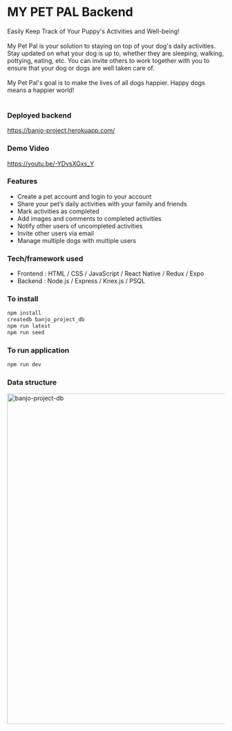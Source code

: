 # MY PET PAL Backend

Easily Keep Track of Your Puppy's Activities and Well-being!<br />
<br />
My Pet Pal is your solution to staying on top of your dog's daily activities.<br />
Stay updated on what your dog is up to, whether they are sleeping, walking, pottying, eating, etc. You can invite others to work together with you to ensure that your dog or dogs are well taken care of. 
<br />
<br />
My Pet Pal's goal is to make the lives of all dogs happier. Happy dogs means a happier world!<br />
<br />

### Deployed backend
https://banjo-project.herokuapp.com/

### Demo Video
https://youtu.be/-YDvsXGxs_Y

### Features

* Create a pet account and login to your account
* Share your pet’s daily activities with your family and friends
* Mark activities as completed
* Add images and comments to completed activities
* Notify other users of uncompleted activities
* Invite other users via email
* Manage multiple dogs with multiple users

### Tech/framework used

* Frontend : HTML / CSS / JavaScript / React Native / Redux / Expo 
* Backend : Node.js / Express / Knex.js / PSQL

### To install

```bash
npm install
createdb banjo_project_db
npm run latest
npm run seed

```

### To run application

```bash
npm run dev
```


### Data structure

<img width="764" alt="banjo-project-db" src="https://user-images.githubusercontent.com/41387357/53446636-48416b00-39c8-11e9-9b18-f0e70076931c.png">

